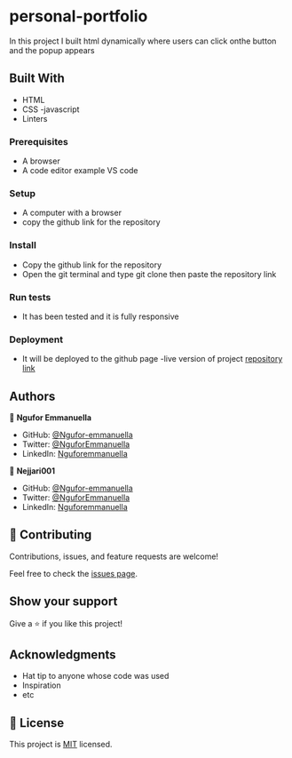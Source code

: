 # personal-portfolio
In this project I built html dynamically where users can click onthe button and the popup appears
## Built With

- HTML
- CSS
-javascript
- Linters

### Prerequisites

- A browser
- A code editor example VS code

### Setup

- A computer with a browser
- copy  the github link for the repository 

### Install

- Copy the github link for the repository
- Open the git terminal and type git clone then paste the repository link

### Run tests

- It has been tested and it is fully responsive

### Deployment

- It will be deployed to the github page
-live version of project [repository link](https://ngufor-emmanuella.github.io/personal-portfolio/)

## Authors

👤 **Ngufor Emmanuella**

- GitHub: [@Ngufor-emmanuella](https://github.com/Ngufor-emmanuella)
- Twitter: [@NguforEmmanuella](https://twitter.com/NguforEmmanuella)
- LinkedIn: [Nguforemmanuella](https://linkedin.com/in/Nguforemmanuella)

👤 **Nejjari001**

- GitHub: [@Ngufor-emmanuella](https://github.com/Ngufor-emmanuella)
- Twitter: [@NguforEmmanuella](https://twitter.com/NguforEmmanuella)
- LinkedIn: [Nguforemmanuella](https://linkedin.com/in/Nguforemmanuella)


## 🤝 Contributing

Contributions, issues, and feature requests are welcome!

Feel free to check the [issues page](../../issues/).

## Show your support

Give a ⭐️ if you like this project!

## Acknowledgments

- Hat tip to anyone whose code was used
- Inspiration
- etc

## 📝 License

This project is [MIT](./MIT.md) licensed.